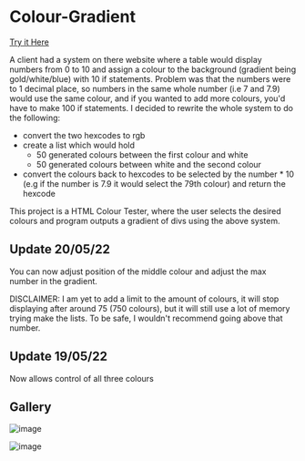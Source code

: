 # Colour-Gradient

[Try it Here](https://adam-sharp2003.github.io/Colour-Gradient/)

A client had a system on there website where a table would display numbers from 0 to 10 and assign a colour to the background (gradient being gold/white/blue) with 10 if statements. Problem was that the numbers were to 1 decimal place, so numbers in the same whole number (i.e 7 and 7.9) would use the same colour, and if you wanted to add more colours, you'd have to make 100 if statements. I decided to rewrite the whole system to do the following:

- convert the two hexcodes to rgb 
- create a list which would hold
  - 50 generated colours between the first colour and white
  - 50 generated colours between white and the second colour
 - convert the colours back to hexcodes to be selected by the number * 10 (e.g if the number is 7.9 it would select the 79th colour) and return the hexcode

This project is a HTML Colour Tester, where the user selects the desired colours and program outputs a gradient of divs using the above system.

## Update 20/05/22

You can now adjust position of the middle colour and adjust the max number in the gradient.

DISCLAIMER: I am yet to add a limit to the amount of colours, it will stop displaying after around 75 (750 colours), but it will still use a lot of memory trying make the lists. To be safe, I wouldn't recommend going above that number.

## Update 19/05/22

Now allows control of all three colours

## Gallery

![image](https://user-images.githubusercontent.com/79047247/169992931-f1edd58f-c4d4-40fb-816a-1d94f669481f.png)

![image](https://user-images.githubusercontent.com/79047247/169554220-1cf77859-db8a-43d1-983f-cab9c801da25.png)


